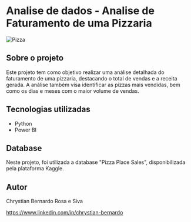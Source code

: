 # Analise de dados - Analise de Faturamento de uma Pizzaria 

![Pizza](https://raw.githubusercontent.com/ChrystianRosa/pizzaria-faturamento/blob/main/projeto.png)

## Sobre o projeto
Este projeto tem como objetivo realizar uma análise detalhada do faturamento de uma pizzaria, destacando o total de vendas e a receita gerada. A análise também visa identificar as pizzas mais vendidas, bem como os dias e meses com o maior volume de vendas.

## Tecnologias utilizadas
- Python
- Power BI

## Database
Neste projeto, foi utilizada a database "Pizza Place Sales", disponibilizada pela plataforma Kaggle.


## Autor

Chrystian Bernardo Rosa e Siva

https://www.linkedin.com/in/chrystian-bernardo

